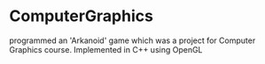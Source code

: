 # ComputerGraphics
programmed an 'Arkanoid' game which was a project for Computer Graphics course. Implemented in C++ using OpenGL
